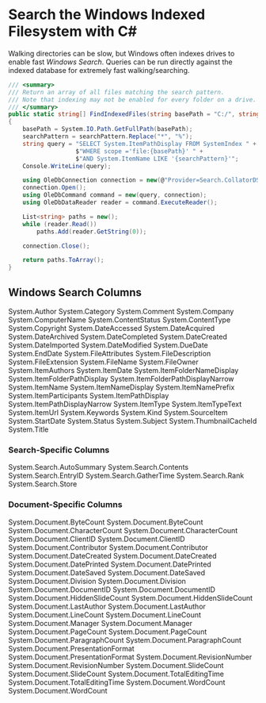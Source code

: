# Search the Windows Indexed Filesystem with C#

Walking directories can be slow, but Windows often indexes drives to enable fast _Windows Search_. Queries can be run directly against the indexed database for extremely fast walking/searching.

```cs
/// <summary>
/// Return an array of all files matching the search pattern.
/// Note that indexing may not be enabled for every folder on a drive.
/// </summary>
public static string[] FindIndexedFiles(string basePath = "C:/", string searchPattern = "*.log")
{
    basePath = System.IO.Path.GetFullPath(basePath);
    searchPattern = searchPattern.Replace("*", "%");
    string query = "SELECT System.ItemPathDisplay FROM SystemIndex " +
                   $"WHERE scope ='file:{basePath}' " +
                   $"AND System.ItemName LIKE '{searchPattern}'";
    Console.WriteLine(query);

    using OleDbConnection connection = new(@"Provider=Search.CollatorDSO;Extended Properties=""Application=Windows""");
    connection.Open();
    using OleDbCommand command = new(query, connection);
    using OleDbDataReader reader = command.ExecuteReader();

    List<string> paths = new();
    while (reader.Read())
        paths.Add(reader.GetString(0));

    connection.Close();

    return paths.ToArray();
}
```

## Windows Search Columns
System.Author
System.Category
System.Comment
System.Company
System.ComputerName
System.ContentStatus
System.ContentType
System.Copyright
System.DateAccessed
System.DateAcquired
System.DateArchived
System.DateCompleted
System.DateCreated
System.DateImported
System.DateModified
System.DueDate
System.EndDate
System.FileAttributes
System.FileDescription
System.FileExtension
System.FileName
System.FileOwner
System.ItemAuthors
System.ItemDate
System.ItemFolderNameDisplay
System.ItemFolderPathDisplay
System.ItemFolderPathDisplayNarrow
System.ItemName
System.ItemNameDisplay
System.ItemNamePrefix
System.ItemParticipants
System.ItemPathDisplay
System.ItemPathDisplayNarrow
System.ItemType
System.ItemTypeText
System.ItemUrl
System.Keywords
System.Kind
System.SourceItem
System.StartDate
System.Status
System.Subject
System.ThumbnailCacheId
System.Title

### Search-Specific Columns
System.Search.AutoSummary
System.Search.Contents
System.Search.EntryID
System.Search.GatherTime
System.Search.Rank
System.Search.Store

### Document-Specific Columns
System.Document.ByteCount
System.Document.ByteCount
System.Document.CharacterCount
System.Document.CharacterCount
System.Document.ClientID
System.Document.ClientID
System.Document.Contributor
System.Document.Contributor
System.Document.DateCreated
System.Document.DateCreated
System.Document.DatePrinted
System.Document.DatePrinted
System.Document.DateSaved
System.Document.DateSaved
System.Document.Division
System.Document.Division
System.Document.DocumentID
System.Document.DocumentID
System.Document.HiddenSlideCount
System.Document.HiddenSlideCount
System.Document.LastAuthor
System.Document.LastAuthor
System.Document.LineCount
System.Document.LineCount
System.Document.Manager
System.Document.Manager
System.Document.PageCount
System.Document.PageCount
System.Document.ParagraphCount
System.Document.ParagraphCount
System.Document.PresentationFormat
System.Document.PresentationFormat
System.Document.RevisionNumber
System.Document.RevisionNumber
System.Document.SlideCount
System.Document.SlideCount
System.Document.TotalEditingTime
System.Document.TotalEditingTime
System.Document.WordCount
System.Document.WordCount
